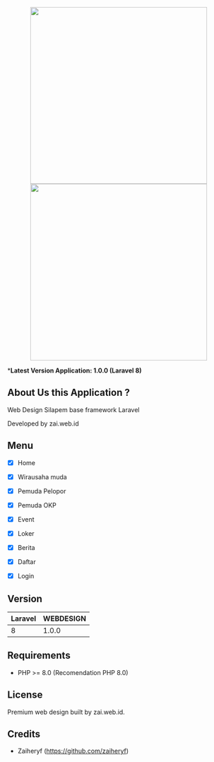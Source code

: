<p align="center"><a href="https://laravel.com" target="_blank"><img src="https://raw.githubusercontent.com/laravel/art/master/logo-lockup/5%20SVG/2%20CMYK/1%20Full%20Color/laravel-logolockup-cmyk-red.svg" width="400"></a><a href="https://laravel.com" target="_blank"><img src="https://zai.web.id/wp-content/uploads/2020/08/cropped-cropped-zlogo.png" width="400"></a></p>
 

***Latest Version Application: 1.0.0 (Laravel 8)**

## About Us this Application ?

Web Design Silapem base framework Laravel

Developed by zai.web.id


## Menu

- [x] Home
- [x] Wirausaha muda
- [x] Pemuda Pelopor
- [x] Pemuda OKP
- [x] Event
- [x] Loker
- [x] Berita
- [x] Daftar
- [x] Login


## Version

 Laravel     | WEBDESIGN
:------------|:----------
 8           | 1.0.0 

## Requirements

- PHP >= 8.0 (Recomendation PHP 8.0)

## License

Premium web design built by zai.web.id.

## Credits

- Zaiheryf (https://github.com/zaiheryf)
